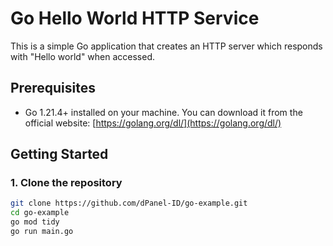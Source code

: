 # Go Hello World HTTP Service

This is a simple Go application that creates an HTTP server which responds with "Hello world" when accessed.

## Prerequisites

- Go 1.21.4+ installed on your machine.
  You can download it from the official website: [https://golang.org/dl/](https://golang.org/dl/)

## Getting Started

### 1. Clone the repository

```bash
git clone https://github.com/dPanel-ID/go-example.git
cd go-example
go mod tidy
go run main.go